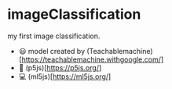 # imageClassification
my first image classification.

- 😃 model created by (Teachablemachine)[https://teachablemachine.withgoogle.com/]
- 🌈 (p5js)[https://p5js.org/]
- 💻 (ml5js)[https://ml5js.org/]